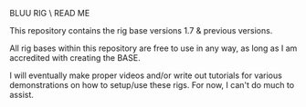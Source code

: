 BLUU RIG \ READ ME

This repository contains the rig base versions 1.7 & previous versions.

All rig bases within this repository are free to use in any way, as long as I am accredited with creating the BASE.

I will eventually make proper videos and/or write out tutorials for various demonstrations on how to setup/use these rigs. For now, I can't do much to assist.
